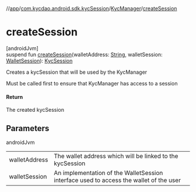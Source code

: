 //[app](../../../index.md)/[com.kycdao.android.sdk.kycSession](../index.md)/[KycManager](index.md)/[createSession](create-session.md)

# createSession

[androidJvm]\
suspend fun [createSession](create-session.md)(walletAddress: [String](https://kotlinlang.org/api/latest/jvm/stdlib/kotlin/-string/index.html), walletSession: [WalletSession](../../com.kycdao.android.sdk.wallet/-wallet-session/index.md)): [KycSession](../-kyc-session/index.md)

Creates a kycSession that will be used by the KycManager

Must be called first to ensure that KycManager has access to a session

#### Return

The created kycSession

## Parameters

androidJvm

| | |
|---|---|
| walletAddress | The wallet address which will be linked to the kycSession |
| walletSession | An implementation of the WalletSession interface used to access the wallet of the user |
